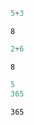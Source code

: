 ```python
5+3
```




    8




```python
2+6
```




    8




```python
5
365

```




    365




```python

```


```python

```


```python

```


